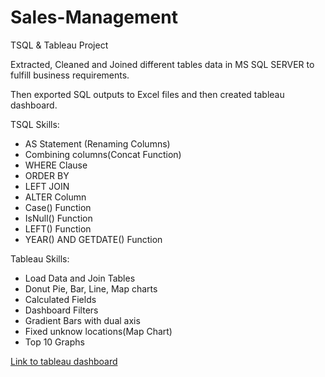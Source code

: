 # Sales-Management
TSQL &amp; Tableau Project 

Extracted, Cleaned and Joined different tables data in MS SQL SERVER to fulfill business requirements.

Then exported SQL outputs to Excel files and then created tableau dashboard.

TSQL Skills:
<ul>
	<li>AS Statement (Renaming Columns)</li>
	<li>Combining columns(Concat Function)</li>
	<li>WHERE Clause</li>
	<li>ORDER BY</li>
	<li>LEFT JOIN</li>
	<li>ALTER Column</li>
	<li>Case() Function</li>
	<li>IsNull() Function</li>
	<li>LEFT() Function</li>
	<li>YEAR() AND GETDATE() Function</li>
</ul>

Tableau Skills:
<ul>
	<li>Load Data and Join Tables</li>
	<li>Donut Pie, Bar, Line, Map charts</li>
	<li>Calculated Fields</li>
	<li>Dashboard Filters</li>
	<li>Gradient Bars with dual axis</li>
	<li>Fixed unknow locations(Map Chart)</li>
	<li>Top 10 Graphs</li>
</ul>



<a href="https://public.tableau.com/app/profile/ekta.manvar/viz/SalesOverview_16424445193860/Dashboard1" target="_blank">Link to tableau dashboard</a>




